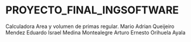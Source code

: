 # PROYECTO_FINAL_INGSOFTWARE
Calculadora Area y volumen de primas regular.
Mario Adrian Queijeiro Mendez
Eduardo Israel Medina Montealegre
Arturo Ernesto Orihuela Ayala
